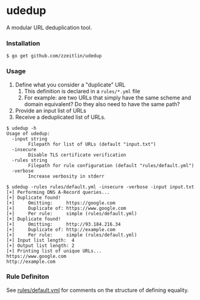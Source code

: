 # udedup
A modular URL deduplication tool.

### Installation
```
$ go get github.com/zzeitlin/udedup
```

### Usage
1. Define what you consider a "duplicate" URL
    1. This definition is declared in a `rules/*.yml` file
    1. For example: are two URLs that simply have the same scheme and domain equivalent? Do they also need to have the same path?
1. Provide an input list of URLs
1. Receive a deduplicated list of URLs.

```
$ udedup -h
Usage of udedup:
  -input string
        Filepath for list of URLs (default "input.txt")
  -insecure
        Disable TLS certificate verification
  -rules string
        Filepath for rule configuration (default "rules/default.yml")
  -verbose
        Increase verbosity in stderr
        
$ udedup -rules rules/default.yml -insecure -verbose -input input.txt
[+] Performing DNS A-Record queries...
[+] Duplicate found!
[+]     Omitting:     https://google.com
[+]     Duplicate of: https://www.google.com
[+]     Per rule:     simple (rules/default.yml)
[+] Duplicate found!
[+]     Omitting:     http://93.184.216.34
[+]     Duplicate of: http://example.com
[+]     Per rule:     simple (rules/default.yml)
[+] Input list length:  4
[+] Output list length: 2
[+] Printing list of unique URLs...
https://www.google.com
http://example.com

```

### Rule Definiton
See [rules/default.yml](rules/default.yml) for comments on the structure of defining equality.
